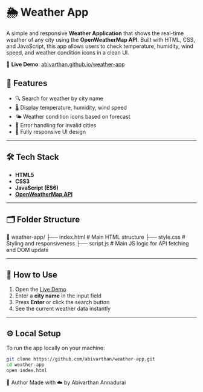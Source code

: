 # 🌦️ Weather App

A simple and responsive **Weather Application** that shows the real-time weather of any city using the **OpenWeatherMap API**. Built with HTML, CSS, and JavaScript, this app allows users to check temperature, humidity, wind speed, and weather condition icons in a clean UI.

🔗 **Live Demo**: [abivarthan.github.io/weather-app](https://abivarthan.github.io/weather-app/)


## 🚀 Features

- 🔍 Search for weather by city name
- 🌡️ Display temperature, humidity, wind speed
- 🌤️ Weather condition icons based on forecast
- 📍 Error handling for invalid cities
- 📱 Fully responsive UI design

---

## 🛠️ Tech Stack

- **HTML5**
- **CSS3**
- **JavaScript (ES6)**
- **[OpenWeatherMap API](https://openweathermap.org/api)**

---

## 🗂️ Folder Structure

📁 weather-app/
├── index.html # Main HTML structure
├── style.css # Styling and responsiveness
├── script.js # Main JS logic for API fetching and DOM update


---

## 🔧 How to Use

1. Open the [Live Demo](https://abivarthan.github.io/weather-app/)
2. Enter a **city name** in the input field
3. Press **Enter** or click the search button
4. See the current weather data instantly

---

## ⚙️ Local Setup

To run the app locally on your machine:

```bash
git clone https://github.com/abivarthan/weather-app.git
cd weather-app
open index.html
```

🙌 Author
Made with ☁️ by Abivarthan Annadurai
